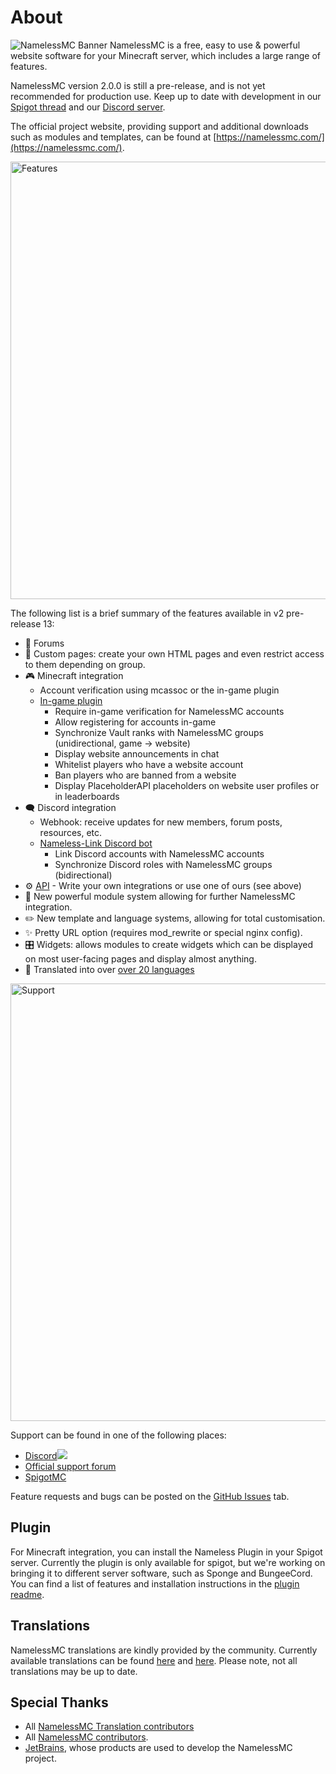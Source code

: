 # About
![NamelessMC Banner](https://i.imgur.com/gt8uezk.png)
NamelessMC is a free, easy to use & powerful website software for your Minecraft server, which includes a large range of features.

NamelessMC version 2.0.0 is still a pre-release, and is not yet recommended for production use. Keep up to date with development in our [Spigot thread](https://www.spigotmc.org/threads/nameless-minecraft-website-software.34810) and our [Discord server](https://discord.gg/nameless).

The official project website, providing support and additional downloads such as modules and templates, can be found at [https://namelessmc.com/](https://namelessmc.com/).

<img src="https://user-images.githubusercontent.com/26070412/137838580-168ebd24-a222-4a64-a220-d3029650f0ab.png" alt="Features" width="700">

The following list is a brief summary of the features available in v2 pre-release 13:
* 🙋 Forums
* 📃 Custom pages: create your own HTML pages and even restrict access to them depending on group.
* 🎮 Minecraft integration
  * Account verification using mcassoc or the in-game plugin
  * [In-game plugin](https://www.spigotmc.org/resources/nameless-plugin-for-v2.59032)
    * Require in-game verification for NamelessMC accounts
    * Allow registering for accounts in-game
    * Synchronize Vault ranks with NamelessMC groups (unidirectional, game -> website)
    * Display website announcements in chat
    * Whitelist players who have a website account
    * Ban players who are banned from a website
    * Display PlaceholderAPI placeholders on website user profiles or in leaderboards
* 🗨️ Discord integration
  * Webhook: receive updates for new members, forum posts, resources, etc.
  * [Nameless-Link Discord bot](https://github.com/NamelessMC/Nameless-Link/wiki/Setup)
    * Link Discord accounts with NamelessMC accounts
    * Synchronize Discord roles with NamelessMC groups (bidirectional)
* ⚙️ [API](https://github.com/NamelessMC/Nameless/wiki/v2-API) - Write your own integrations or use one of ours (see above)
* 🧩 New powerful module system allowing for further NamelessMC integration.
* ✏️ New template and language systems, allowing for total customisation.
* ✨ Pretty URL option (requires mod_rewrite or special nginx config).
* 🎛 Widgets: allows modules to create widgets which can be displayed on most user-facing pages and display almost anything.
* 🚩 Translated into over [over 20 languages](https://github.com/NamelessMC/Nameless/tree/v2/custom/languages)


<img src="https://user-images.githubusercontent.com/26070412/137838954-c0f26ae0-d5f9-429e-89ed-db22441a2057.png" alt="Support" width="700">

Support can be found in one of the following places:
- [Discord<img src="https://discordapp.com/api/guilds/246705793066467328/widget.png?style=shield">](https://discord.gg/nameless)
- [Official support forum](https://namelessmc.com/forum)
- [SpigotMC](https://www.spigotmc.org/threads/nameless-minecraft-website-software.34810/)

Feature requests and bugs can be posted on the [GitHub Issues](https://github.com/NamelessMC/Nameless/issues) tab.

## Plugin
For Minecraft integration, you can install the Nameless Plugin in your Spigot server. Currently the plugin is only available for spigot, but we're working on bringing it to different server software, such as Sponge and BungeeCord. You can find a list of features and installation instructions in the [plugin readme](https://github.com/NamelessMC/Nameless-Plugin/blob/master/README.md).

## Translations
NamelessMC translations are kindly provided by the community. Currently available translations can be found [here](https://github.com/NamelessMC/Nameless/tree/v2/custom/languages) and [here](https://translate.namelessmc.com). Please note, not all translations may be up to date.

## Special Thanks
* All [NamelessMC Translation contributors](https://github.com/NamelessMC/Nameless/CONTRIBUTORS.md)
* All [NamelessMC contributors](https://github.com/NamelessMC/Nameless/graphs/contributors).
* [JetBrains](https://www.jetbrains.com/), whose products are used to develop the NamelessMC project.
